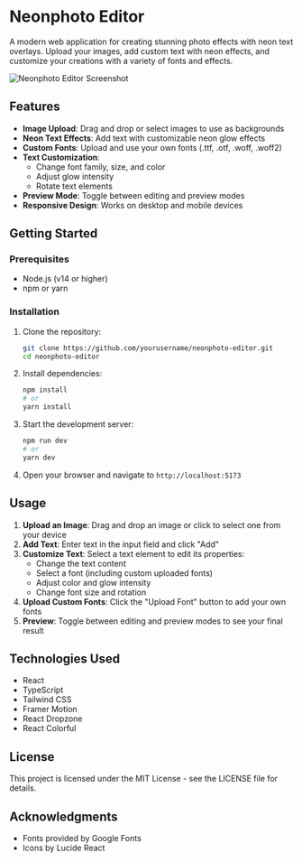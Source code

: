# Neonphoto Editor

A modern web application for creating stunning photo effects with neon text overlays. Upload your images, add custom text with neon effects, and customize your creations with a variety of fonts and effects.

![Neonphoto Editor Screenshot](public/screenshot.svg)

## Features

- **Image Upload**: Drag and drop or select images to use as backgrounds
- **Neon Text Effects**: Add text with customizable neon glow effects
- **Custom Fonts**: Upload and use your own fonts (.ttf, .otf, .woff, .woff2)
- **Text Customization**: 
  - Change font family, size, and color
  - Adjust glow intensity
  - Rotate text elements
- **Preview Mode**: Toggle between editing and preview modes
- **Responsive Design**: Works on desktop and mobile devices

## Getting Started

### Prerequisites

- Node.js (v14 or higher)
- npm or yarn

### Installation

1. Clone the repository:
   ```bash
   git clone https://github.com/yourusername/neonphoto-editor.git
   cd neonphoto-editor
   ```

2. Install dependencies:
   ```bash
   npm install
   # or
   yarn install
   ```

3. Start the development server:
   ```bash
   npm run dev
   # or
   yarn dev
   ```

4. Open your browser and navigate to `http://localhost:5173`

## Usage

1. **Upload an Image**: Drag and drop an image or click to select one from your device
2. **Add Text**: Enter text in the input field and click "Add"
3. **Customize Text**: Select a text element to edit its properties:
   - Change the text content
   - Select a font (including custom uploaded fonts)
   - Adjust color and glow intensity
   - Change font size and rotation
4. **Upload Custom Fonts**: Click the "Upload Font" button to add your own fonts
5. **Preview**: Toggle between editing and preview modes to see your final result

## Technologies Used

- React
- TypeScript
- Tailwind CSS
- Framer Motion
- React Dropzone
- React Colorful

## License

This project is licensed under the MIT License - see the LICENSE file for details.

## Acknowledgments

- Fonts provided by Google Fonts
- Icons by Lucide React 
